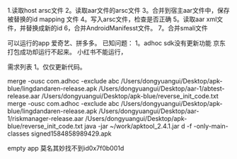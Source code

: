 
1.读取host arsc文件
2。读取aar文件的arsc文件
3。合并到宿主aar文件中，保存被替换的id mapping 文件
4。写入arsc文件，检查是否正确
5。读取aar xml文件，并替换成新的id
6，合并AndroidManifesst文件。
7。合并smali文件

可以运行的app
爱奇艺、拼多多。
已知问题：
1。adhoc sdk没有更新功能
京东打包成功却运行不起来。
小红书不能运行，

需求列表
1。仅仅更新代码。

merge -ousc com.adhoc -exclude abc /Users/dongyuangui/Desktop/apk-blue/lingdandaren-release.apk /Users/dongyuangui/Desktop/aar-1/abtest-release.aar /Users/dongyuangui/Desktop/apk-blue/reverse_init_code.txt 
merge -ousc com.adhoc -exclude abc /Users/dongyuangui/Desktop/apk-blue/lingdandaren-release.apk /Users/dongyuangui/Desktop/aar-1/riskmanager-release.aar /Users/dongyuangui/Desktop/apk-blue/reverse_init_code.txt 
java -jar ~/work/apktool_2.4.1.jar d -f -only-main-classes signed1584858989429.apk


empty app 莫名其妙找不到id0x7f0b001d 

